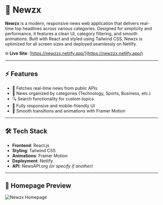 # 📰 Newzx

**Newzx** is a modern, responsive news web application that delivers real-time top headlines across various categories. Designed for simplicity and performance, it features a clean UI, category filtering, and smooth animations. Built with React and styled using Tailwind CSS, Newzx is optimized for all screen sizes and deployed seamlessly on Netlify.

🌐 **Live Site**: [https://newzzx.netlify.app/](https://newzzx.netlify.app/)

---

## ⚡ Features

- 📰 Fetches real-time news from public APIs
- 📂 News organized by categories (Technology, Sports, Business, etc.)
- 🔍 Search functionality for custom topics
- 📱 Fully responsive and mobile-friendly UI
- 🎨 Smooth transitions and animations with Framer Motion

---

## 🛠️ Tech Stack

- **Frontend**: React.js
- **Styling**: Tailwind CSS
- **Animations**: Framer Motion
- **Deployment**: Netlify
- **API**: NewsAPI.org *(or specify if another)*

---

## 📸 Homepage Preview

![Newzx Homepage](https://adapalabhargavakrishna.github.io/Web-Development/Portfolio/assets/newzx.png)